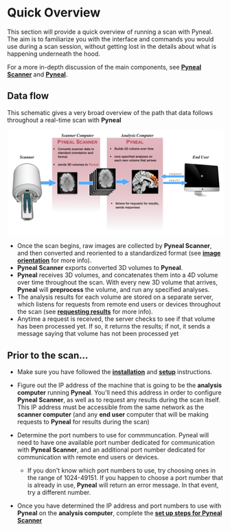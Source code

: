 # Quick Overview
This section will provide a quick overview of running a scan with Pyneal. The aim is to  familiarize you with the interface and commands you would use during a scan session, without getting lost in the details about what is happening underneath the hood. 

For a more in-depth discussion of the main components, see [**Pyneal Scanner**](/pynealScanner.md) and [**Pyneal**](/pyneal.md).

## Data flow
This schematic gives a very broad overview of the path that data follows throughout a real-time scan with **Pyneal**

![](images/overview.png)

* Once the scan begins, raw images are collected by **Pyneal Scanner**, and then converted and reoriented to a standardized format (see [**image orientation**](/imageOrientation.md) for more info). 
* **Pyneal Scanner** exports converted 3D volumes to **Pyneal**.
* **Pyneal** receives 3D volumes, and concatenates them into a 4D volume over time throughout the scan. With every new 3D volume that arrives, **Pyneal** will **preprocess** the volume, and run any specified analyses. 
* The analysis results for each volume are stored on a separate server, which listens for requests from remote end users or devices throughout the scan (see [**requesting results**](/pyneal.md#requesting-results) for more info). 
* Anytime a request is received, the server checks to see if that volume has been processed yet. If so, it returns the results; if not, it sends a message saying that volume has not been processed yet


## Prior to the scan...

* Make sure you have followed the [**installation**](/installation.md) and [**setup**](/setup.md) instructions. 

* Figure out the IP address of the machine that is going to be the **analysis computer** running **Pyneal**. You'll need this address in order to configure **Pyneal Scanner**, as well as to request any results during the scan itself. This IP address must be accessible from the same network as the **scanner computer** (and any **end user** computer that will be making requests to **Pyneal** for results during the scan)

* Determine the port numbers to use for commmuncation. Pyneal will need to have one available port number dedicated for communication with **Pyneal Scanner**, and an additional port number dedicated for communication with remote end users or devices. 
	* If you don't know which port numbers to use, try choosing ones in the range of 1024-49151. If you happen to choose a port number that is already in use, **Pyneal** will return an error message. In that event, try a different number. 

* Once you have determined the IP address and port numbers to use with **Pyneal** on the **analysis computer**, complete the [**set up steps for Pyneal Scanner**](/setup.md#pyneal-scanner)
